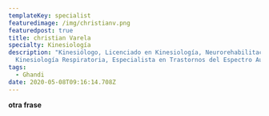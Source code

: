 ```yaml
---
templateKey: specialist
featuredimage: /img/christianv.png
featuredpost: true
title: christian Varela
specialty: Kinesiología
description: "Kinesiólogo, Licenciado en Kinesiología, Neurorehabilitación,
  Kinesiología Respiratoria, Especialista en Trastornos del Espectro Autista. "
tags:
  - Ghandi
date: 2020-05-08T09:16:14.708Z
---
```

**otra frase**